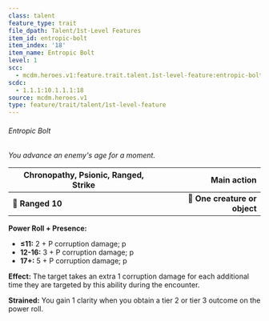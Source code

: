 ```yaml
---
class: talent
feature_type: trait
file_dpath: Talent/1st-Level Features
item_id: entropic-bolt
item_index: '18'
item_name: Entropic Bolt
level: 1
scc:
  - mcdm.heroes.v1:feature.trait.talent.1st-level-feature:entropic-bolt
scdc:
  - 1.1.1:10.1.1.1:18
source: mcdm.heroes.v1
type: feature/trait/talent/1st-level-feature
---
```


###### Entropic Bolt

*You advance an enemy's age for a moment.*

| **Chronopathy, Psionic, Ranged, Strike** |               **Main action** |
| ---------------------------------------- | ----------------------------: |
| **📏 Ranged 10**                         | **🎯 One creature or object** |

**Power Roll + Presence:**

- **≤11:** 2 + P corruption damage; p
- **12-16:** 3 + P corruption damage; p
- **17+:** 5 + P corruption damage; p

**Effect:** The target takes an extra 1 corruption damage for each additional time they are targeted by this ability during the encounter.

**Strained:** You gain 1 clarity when you obtain a tier 2 or tier 3 outcome on the power roll.
